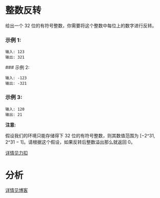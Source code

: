 # 整数反转

给出一个 32 位的有符号整数，你需要将这个整数中每位上的数字进行反转。


### 示例 1:
```
输入: 123
输出: 321
```


### 示例 2:
```
输入: -123
输出: -321
```


### 示例 3:
```
输入: 120
输出: 21
```

**注意:**

假设我们的环境只能存储得下 32 位的有符号整数，则其数值范围为 [−2^31,  2^31 − 1]。请根据这个假设，如果反转后整数溢出那么就返回 0。

[详情见力扣](https://leetcode-cn.com/problems/reverse-integer/)

# 分析

[详情见博客](https://bruceking.site/2020/01/09/leetcode-cn-problem-0007-reverse-integer/)
